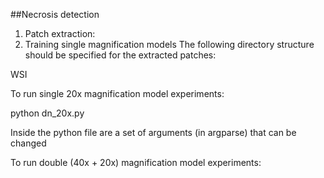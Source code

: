 ##Necrosis detection 


1. Patch extraction: 
2. Training single magnification models
The following directory structure should be specified for the extracted patches:

WSI



To run single 20x magnification model experiments:

python dn_20x.py

Inside the python file are a set of arguments (in argparse) that can be changed


To run double (40x + 20x) magnification model experiments:

